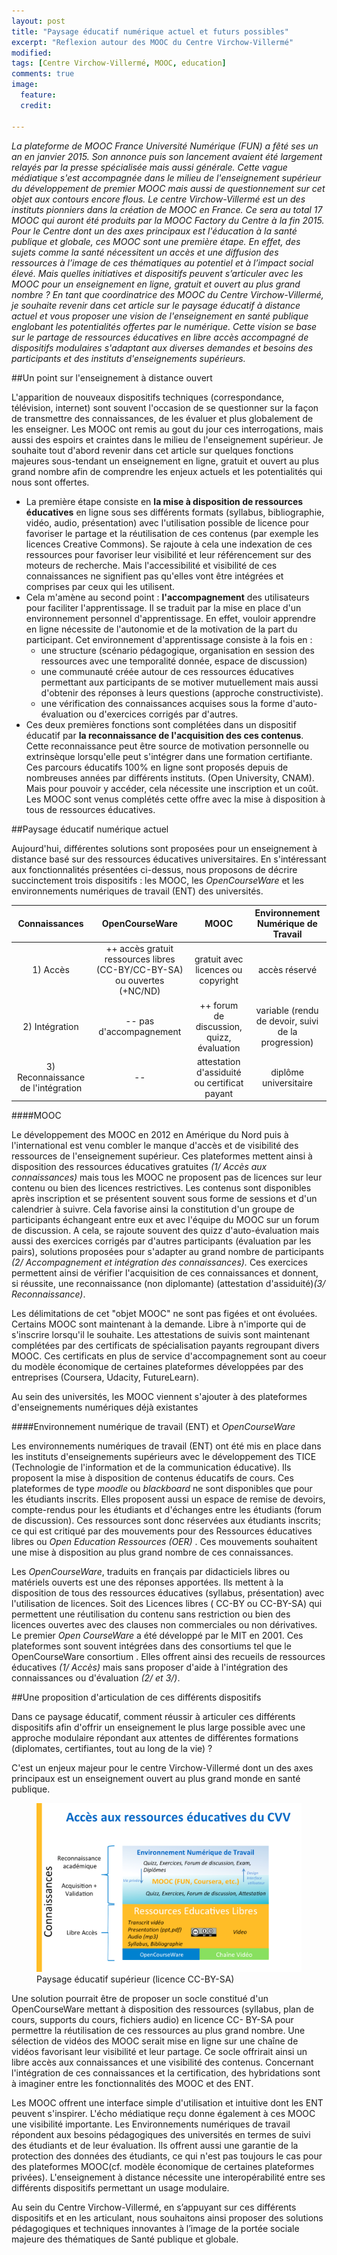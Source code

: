 ```yaml
---
layout: post
title: "Paysage éducatif numérique actuel et futurs possibles"
excerpt: "Reflexion autour des MOOC du Centre Virchow-Villermé"
modified: 
tags: [Centre Virchow-Villermé, MOOC, education]
comments: true
image:
  feature:
  credit: 

---
```



*La plateforme de MOOC France Université Numérique  (FUN) a fêté ses un an en janvier 2015. Son annonce puis son lancement avaient été largement relayés par la presse spécialisée mais aussi générale. Cette vague médiatique s'est accompagnée dans le milieu de l'enseignement supérieur du développement de premier MOOC mais aussi de questionnement sur cet objet aux contours encore flous.
Le centre Virchow-Villermé est un des instituts pionniers dans la création de MOOC en France.  Ce sera au total 17 MOOC qui auront été produits par la MOOC Factory du Centre à la fin 2015. Pour le Centre dont un des axes principaux est l'éducation à la santé publique et globale, ces MOOC sont une première étape. En effet, des sujets comme la santé nécessitent un accès et une diffusion des ressources à l’image de ces thématiques au potentiel et à l’impact social élevé. Mais quelles initiatives et dispositifs peuvent s’articuler avec les MOOC pour un enseignement en ligne, gratuit et ouvert au plus grand nombre ?
En tant que coordinatrice des MOOC du Centre Virchow-Villermé, je souhaite revenir dans cet article sur le paysage éducatif à distance actuel et vous proposer une vision de l'enseignement en santé publique englobant les potentialités offertes par le numérique. Cette vision se base sur le partage de ressources éducatives en libre accès accompagné de dispositifs modulaires s'adaptant aux diverses demandes et besoins des participants et des instituts d'enseignements supérieurs.* 

##Un point sur l'enseignement à distance ouvert 

L'apparition de nouveaux dispositifs techniques (correspondance, télévision, internet) sont souvent l'occasion de se questionner sur la façon de transmettre des connaissances, de les évaluer et plus globalement de les enseigner. Les MOOC ont remis au gout du jour ces interrogations, mais aussi des espoirs et craintes dans le milieu de l'enseignement supérieur. 
Je souhaite tout d'abord revenir dans cet article sur quelques fonctions majeures sous-tendant un enseignement en ligne, gratuit et ouvert au plus grand nombre afin de comprendre les enjeux actuels et les potentialités qui nous sont offertes. 

 
- La première étape consiste en **la mise à disposition de ressources éducatives** en ligne sous ses différents formats (syllabus, bibliographie, vidéo, audio, présentation) avec l'utilisation possible de licence pour favoriser le partage et la réutilisation de ces contenus (par exemple les licences Creative Commons). Se rajoute à cela une indexation de ces ressources pour favoriser leur visibilité et leur référencement sur des moteurs de recherche. 
Mais l'accessibilité et visibilité de ces connaissances ne signifient pas qu'elles vont être intégrées et comprises par ceux qui les utilisent.  
- Cela m'amène au second point : **l'accompagnement** des utilisateurs pour faciliter l'apprentissage. Il se traduit par la mise en place d'un environnement personnel d'apprentissage. En effet, vouloir apprendre en ligne nécessite de l'autonomie et de la motivation de la part du participant.  Cet environnement d'apprentissage consiste à la fois en :
	- une structure (scénario pédagogique, organisation en session des ressources avec une temporalité donnée, espace de discussion) 
	- une communauté créée autour de ces ressources éducatives permettant aux participants de se motiver mutuellement mais aussi d'obtenir des réponses à leurs questions (approche constructiviste). 
	- une vérification des connaissances acquises sous la forme d'auto-évaluation ou d'exercices corrigés par d'autres. 
- Ces deux premières fonctions sont complétées dans un dispositif éducatif par **la reconnaissance de l'acquisition des ces contenus**. Cette reconnaissance peut être source de motivation personnelle ou extrinsèque lorsqu'elle peut s'intégrer dans une formation certifiante. 
Ces parcours éducatifs 100% en ligne sont proposés depuis de nombreuses années par différents instituts. (Open University, CNAM). Mais pour pouvoir y accéder, cela nécessite une inscription et un coût. Les MOOC sont venus complétés cette offre avec la mise à disposition à tous de ressources éducatives.   


##Paysage éducatif numérique actuel 
 
Aujourd'hui, différentes solutions sont proposées pour un enseignement à distance basé sur des ressources éducatives universitaires. En s'intéressant aux fonctionnalités présentées ci-dessus, nous proposons de décrire succinctement trois dispositifs : les MOOC, les *OpenCourseWare* et les environnements numériques de travail (ENT) des universités. 

| Connaissances | OpenCourseWare                                                  | MOOC | Environnement Numérique de Travail         | 
|:-------------:| :-----------:|:--------:|:-------:|                  
|1) Accès  |  ++ accès gratuit ressources libres (CC-BY/CC-BY-SA) ou ouvertes (+NC/ND) | gratuit avec licences ou copyright| accès réservé |
|2) Intégration| -- pas d'accompagnement                                                   | ++ forum de discussion, quizz, évaluation| variable (rendu de devoir, suivi de la progression)|
|3) Reconnaissance de l'intégration | -- | attestation d'assiduité ou certificat payant                                                               | diplôme universitaire|

####MOOC

Le développement des MOOC en 2012 en Amérique du Nord puis à l'international est venu combler le manque d'accès et de visibilité des ressources de l'enseignement supérieur. Ces plateformes mettent ainsi à disposition des ressources éducatives gratuites  *(1/ Accès aux connaissances)* mais tous les MOOC ne proposent pas de licences sur leur contenu ou bien des licences restrictives. Les contenus sont disponibles après inscription et se présentent souvent sous forme de sessions et d'un calendrier à suivre. Cela favorise ainsi la constitution d'un groupe de participants échangeant entre eux et avec l'équipe du MOOC sur un forum de discussion. A cela, se rajoute souvent des quizz d'auto-évaluation mais aussi des exercices corrigés par d'autres participants (évaluation par les pairs), solutions proposées pour s'adapter au grand nombre de participants *(2/ Accompagnement et intégration des connaissances).* Ces exercices permettent ainsi de vérifier l'acquisition de ces connaissances et donnent, si réussite, une reconnaissance (non diplomante) (attestation d'assiduité)*(3/ Reconnaissance)*. 

Les délimitations de cet "objet MOOC" ne sont pas figées et ont évoluées. Certains MOOC sont maintenant à la demande. Libre à n'importe qui de s'inscrire lorsqu'il le souhaite. Les attestations de suivis sont maintenant complétées par des certificats de spécialisation payants regroupant divers MOOC. Ces certificats en plus de service d'accompagnement sont au coeur du modèle économique de certaines plateformes développées par des entreprises (Coursera, Udacity, FutureLearn).

Au sein des universités, les MOOC viennent s'ajouter à des plateformes d'enseignements numériques déjà existantes 

####Environnement numérique de travail (ENT) et *OpenCourseWare*


Les environnements numériques de travail (ENT) ont été mis en place dans les instituts d'enseignements supérieurs avec le développement des TICE (Technologie de l'information et de la communication éducative). Ils proposent la mise à disposition de contenus éducatifs de cours. Ces plateformes de type *moodle* ou *blackboard* ne sont disponibles que pour les étudiants inscrits. Elles proposent aussi un espace de remise de devoirs, compte-rendus pour les étudiants et d'échanges entre les étudiants (forum de discussion). Ces ressources sont donc réservées aux étudiants inscrits; ce qui est critiqué par des mouvements pour des Ressources éducatives libres ou *Open Education Ressources (OER)* . Ces mouvements souhaitent une mise à disposition au plus grand nombre de ces connaissances.  

Les *OpenCourseWare*, traduits en français par didacticiels libres ou matériels ouverts est une des réponses apportées.  Ils mettent à la disposition de tous des ressources éducatives (syllabus, présentation) avec l'utilisation de licences. Soit des Licences libres ( CC-BY ou CC-BY-SA) qui permettent une réutilisation du contenu sans restriction ou bien des licences ouvertes avec des clauses non commerciales ou non dérivatives. Le premier *Open CourseWare* a été développé par le MIT en 2001. Ces plateformes sont souvent intégrées dans des consortiums tel que le OpenCourseWare consortium . Elles offrent ainsi des recueils de ressources éducatives *(1/ Accès)* mais sans proposer d'aide à l'intégration des connaissances ou d'évaluation *(2/ et 3/)*.  



##Une proposition d'articulation de ces différents dispositifs 


Dans ce paysage éducatif, comment réussir à articuler ces différents dispositifs afin d'offrir un enseignement le plus large possible avec une approche modulaire répondant aux attentes de différentes formations (diplomates, certifiantes, tout au long de la vie) ? 

C'est un enjeux majeur pour le centre Virchow-Villermé dont un des axes principaux est un enseignement ouvert au plus grand monde en santé publique. 


<figure>
    <a href="/images/image-education-cvv.jpg"><img src="/images/image-education-cvv.jpg"></a>
    <figcaption>Paysage éducatif supérieur (licence CC-BY-SA)</figcaption>
</figure>

Une solution pourrait être de proposer un socle constitué d'un OpenCourseWare mettant à disposition des ressources (syllabus, plan de cours, supports du cours, fichiers audio) en licence CC- BY-SA pour permettre la réutilisation de ces ressources au plus grand nombre. Une sélection de vidéos des MOOC serait mise en ligne sur une chaîne de vidéos favorisant leur visibilité et leur partage. Ce socle offrirait ainsi un libre accès aux connaissances et une visibilité des contenus. Concernant l'intégration de ces connaissances et la certification, des hybridations sont à imaginer entre les fonctionnalités des MOOC et des ENT. 

Les MOOC offrent une interface simple d'utilisation et intuitive dont les ENT peuvent s'inspirer. L'écho médiatique reçu donne également à ces MOOC une visibilité importante. Les Environnements numériques de travail répondent aux besoins pédagogiques des universités en termes de suivi des étudiants et de leur évaluation. Ils offrent aussi une garantie de la protection des données des étudiants, ce qui n'est pas toujours le cas pour des plateformes MOOC(cf. modèle économique de certaines plateformes privées). L'enseignement à distance nécessite une interopérabilité entre ses différents dispositifs permettant un usage modulaire. 


Au sein du Centre Virchow-Villermé, en s’appuyant sur ces différents dispositifs et en les articulant, nous souhaitons ainsi proposer des solutions pédagogiques et techniques innovantes à l’image de la portée sociale majeure des thématiques de Santé publique et globale.  



